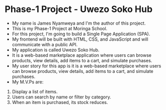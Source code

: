 # Phase-1 Project - Uwezo Soko Hub

- My name is James Nyamweya and I'm the author of this project.
- This is my Phase-1 Project at Moringa School.
- For this project, I'm going to build a Single Page Application (SPA).
- My frontend will be built with HTML, CSS, and JavaScript and will communicate with a public API.
- My application is called Uwezo Soko Hub.
- It is a web-based marketplace application where users can browse products, view details, add items to a cart, and simulate purchases.
- My user story for this app is it is a web-based marketplace where users can browse products, view details, add items to a cart, and simulate purchases.
- My M.V.Ps are:
1) Display a list of items.
2) Users can search by name or filter by category.
3) When an item is purchased, its stock reduces.